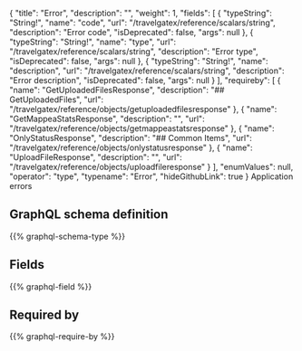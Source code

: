 {
  "title": "Error",
  "description": "",
  "weight": 1,
  "fields": [
    {
      "typeString": "String!",
      "name": "code",
      "url": "/travelgatex/reference/scalars/string",
      "description": "Error code",
      "isDeprecated": false,
      "args": null
    },
    {
      "typeString": "String!",
      "name": "type",
      "url": "/travelgatex/reference/scalars/string",
      "description": "Error type",
      "isDeprecated": false,
      "args": null
    },
    {
      "typeString": "String!",
      "name": "description",
      "url": "/travelgatex/reference/scalars/string",
      "description": "Error description",
      "isDeprecated": false,
      "args": null
    }
  ],
  "requireby": [
    {
      "name": "GetUploadedFilesResponse",
      "description": "## GetUploadedFiles",
      "url": "/travelgatex/reference/objects/getuploadedfilesresponse"
    },
    {
      "name": "GetMappeaStatsResponse",
      "description": "",
      "url": "/travelgatex/reference/objects/getmappeastatsresponse"
    },
    {
      "name": "OnlyStatusResponse",
      "description": "## Common Items",
      "url": "/travelgatex/reference/objects/onlystatusresponse"
    },
    {
      "name": "UploadFileResponse",
      "description": "",
      "url": "/travelgatex/reference/objects/uploadfileresponse"
    }
  ],
  "enumValues": null,
  "operator": "type",
  "typename": "Error",
  "hideGithubLink": true
}
Application errors
## GraphQL schema definition

{{% graphql-schema-type %}}

## Fields

{{% graphql-field %}}

## Required by

{{% graphql-require-by %}}
